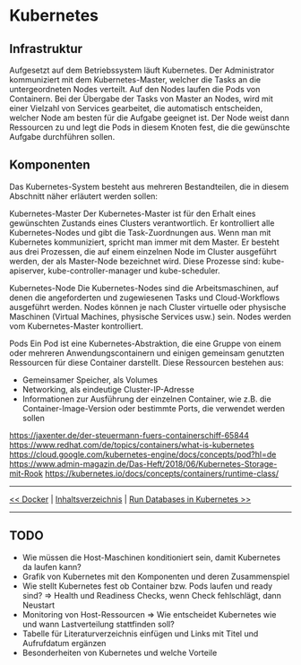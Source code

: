 # Kubernetes

## Infrastruktur

Aufgesetzt auf dem Betriebssystem läuft Kubernetes.
Der Administrator kommuniziert mit dem Kubernetes-Master, welcher die Tasks an die untergeordneten Nodes verteilt. Auf den Nodes laufen die Pods von Containern. Bei der Übergabe der Tasks von Master an Nodes, wird mit einer Vielzahl von Services gearbeitet, die automatisch entscheiden, welcher Node am besten für die Aufgabe geeignet ist. Der Node weist dann Ressourcen zu und legt die Pods in diesem Knoten fest, die die gewünschte Aufgabe durchführen sollen.

## Komponenten

Das Kubernetes-System besteht aus mehreren Bestandteilen, die in diesem Abschnitt näher erläutert werden sollen:

Kubernetes-Master
Der Kubernetes-Master ist für den Erhalt eines gewünschten Zustands eines Clusters verantwortlich. Er kontrolliert alle Kubernetes-Nodes und gibt die Task-Zuordnungen aus. Wenn man mit Kubernetes kommuniziert, spricht man immer mit dem Master.
Er besteht aus drei Prozessen, die auf einem einzelnen Node im Cluster ausgeführt werden, der als Master-Node bezeichnet wird. Diese Prozesse sind: kube-apiserver, kube-controller-manager und kube-scheduler.

Kubernetes-Node
Die Kubernetes-Nodes sind die Arbeitsmaschinen, auf denen die angeforderten und zugewiesenen Tasks und Cloud-Workflows ausgeführt werden. Nodes können je nach Cluster virtuelle oder physische Maschinen (Virtual Machines, physische Services usw.) sein. Nodes werden vom Kubernetes-Master kontrolliert.

Pods
Ein Pod ist eine Kubernetes-Abstraktion, die eine Gruppe von einem oder mehreren Anwendungscontainern und einigen gemeinsam genutzten Ressourcen für diese Container darstellt.
Diese Ressourcen bestehen aus:

- Gemeinsamer Speicher, als Volumes
- Networking, als eindeutige Cluster-IP-Adresse
- Informationen zur Ausführung der einzelnen Container, wie z.B. die Container-Image-Version oder bestimmte Ports, die verwendet werden sollen

https://jaxenter.de/der-steuermann-fuers-containerschiff-65844
https://www.redhat.com/de/topics/containers/what-is-kubernetes
https://cloud.google.com/kubernetes-engine/docs/concepts/pod?hl=de
https://www.admin-magazin.de/Das-Heft/2018/06/Kubernetes-Storage-mit-Rook
https://kubernetes.io/docs/concepts/containers/runtime-class/

---

[<< Docker](2_docker.md) | [Inhaltsverzeichnis](README.md) | [Run Databases in Kubernetes >>](4_dbInK8s.md)

---

## TODO

- Wie müssen die Host-Maschinen konditioniert sein, damit Kubernetes da laufen kann?
- Grafik von Kubernetes mit den Komponenten und deren Zusammenspiel
- Wie stellt Kubernetes fest ob Container bzw. Pods laufen und ready sind? => Health und Readiness Checks, wenn Check fehlschlägt, dann Neustart
- Monitoring von Host-Ressourcen => Wie entscheidet Kubernetes wie und wann Lastverteilung stattfinden soll?
- Tabelle für Literaturverzeichnis einfügen und Links mit Titel und Aufrufdatum ergänzen
- Besonderheiten von Kubernetes und welche Vorteile
